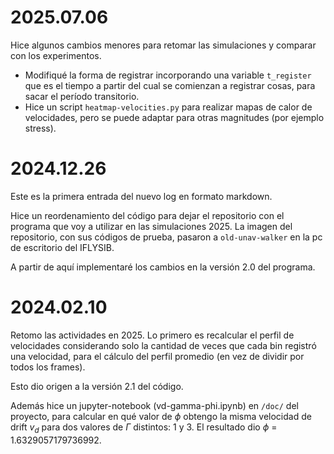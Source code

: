 # 2025.07.06

Hice algunos cambios menores para retomar las simulaciones y comparar con los experimentos.

- Modifiqué la forma de registrar incorporando una variable `t_register` que es el tiempo a partir del cual se comienzan a registrar cosas, para sacar el período transitorio.
- Hice un script `heatmap-velocities.py` para realizar mapas de calor de velocidades, pero se puede adaptar para otras magnitudes (por ejemplo stress).

# 2024.12.26

Este es la primera entrada del nuevo log en formato markdown.

Hice un reordenamiento del código para dejar el repositorio con el programa que voy
a utilizar en las simulaciones 2025. La imagen del repositorio, con sus códigos de prueba,
pasaron a `old-unav-walker` en la pc de escritorio del IFLYSIB.

A partir de aquí implementaré los cambios en la versión 2.0 del programa.

# 2024.02.10

Retomo las actividades en 2025. Lo primero es recalcular el perfil de velocidades considerando
solo la cantidad de veces que cada bin registró una velocidad, para el cálculo del perfil
promedio (en vez de dividir por todos los frames). 

Esto dio origen a la versión 2.1 del código.

Además hice un jupyter-notebook (vd-gamma-phi.ipynb) en `/doc/` del proyecto, para calcular 
en qué valor de $\phi$ obtengo la misma velocidad de drift $v_d$ para dos valores de 
$\Gamma$ distintos: 1 y 3. El resultado dio $\phi$ = 1.6329057179736992.

